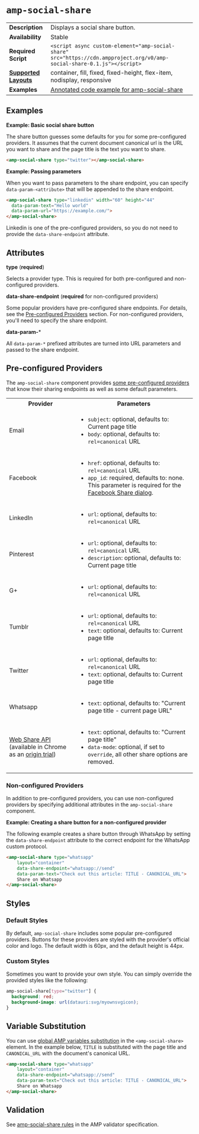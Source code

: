 <!---
Copyright 2016 The AMP HTML Authors. All Rights Reserved.

Licensed under the Apache License, Version 2.0 (the "License");
you may not use this file except in compliance with the License.
You may obtain a copy of the License at

      http://www.apache.org/licenses/LICENSE-2.0

Unless required by applicable law or agreed to in writing, software
distributed under the License is distributed on an "AS-IS" BASIS,
WITHOUT WARRANTIES OR CONDITIONS OF ANY KIND, either express or implied.
See the License for the specific language governing permissions and
limitations under the License.
-->

# <a name="amp-social-share"></a>`amp-social-share`

<table>
  <tr>
    <td class="col-fourty"><strong>Description</strong></td>
    <td>Displays a social share button.</td>
  </tr>
  <tr>
    <td class="col-fourty"><strong>Availability</strong></td>
    <td> Stable
    </td>
  </tr>
  <tr>
    <td class="col-fourty"><strong>Required Script</strong></td>
    <td>
      <div>
        <code>&lt;script async custom-element="amp-social-share" src="https://cdn.ampproject.org/v0/amp-social-share-0.1.js">&lt;/script></code>
      </div>
    </td>
  </tr>
  <tr>
    <td class="col-fourty"><strong><a href="https://www.ampproject.org/docs/guides/responsive/control_layout.html">Supported Layouts</a></strong></td>
    <td>container, fill, fixed, fixed-height, flex-item, nodisplay, responsive</td>
  </tr>
  <tr>
    <td class="col-fourty"><strong>Examples</strong></td>
    <td><a href="https://ampbyexample.com/components/amp-social-share/">Annotated code example for amp-social-share</a>
    </td>
  </tr>
</table>

## Examples

**Example: Basic social share button**

The share button guesses some defaults for you for some pre-configured providers. It assumes that the current document canonical url is the URL you want to share and the page title is the text you want to share.

```html
<amp-social-share type="twitter"></amp-social-share>
```

**Example: Passing parameters**

When you want to pass parameters to the share endpoint, you can specify `data-param-<attribute>` that will be appended to the share endpoint.
```html
<amp-social-share type="linkedin" width="60" height="44"
  data-param-text="Hello world"
  data-param-url="https://example.com/">
</amp-social-share>
```

Linkedin is one of the pre-configured providers, so you do not need to provide the `data-share-endpoint` attribute.

## Attributes

**type** (__required__)

Selects a provider type. This is required for both pre-configured and non-configured providers.

**data-share-endpoint** (__required__ for non-configured providers)

Some popular providers have pre-configured share endpoints. For details, see the [Pre-configured Providers](#pre-configured-providers) section.  For non-configured providers, you'll need to specify the share endpoint.

**data-param-***

All `data-param-*` prefixed attributes are turned into URL parameters and passed to the share endpoint.


## Pre-configured Providers
The `amp-social-share` component provides [some pre-configured providers](0.1/amp-social-share-config.js) that know their sharing endpoints as well as some default parameters.

<table>
  <tr>
    <th class="col-twenty">Provider</th>
    <th>Parameters</th>
  </tr>
  <tr>
    <td>Email</td>
    <td>
      <ul>
        <li><code>subject</code>: optional, defaults to: Current page title</li>
        <li><code>body</code>: optional, defaults to: <code>rel=canonical</code> URL</li></ul>
    </td>
  </tr>
  <tr>
    <td>Facebook</td>
    <td>
      <ul>
        <li><code>href</code>: optional, defaults to: <code>rel=canonical</code> URL</li>
        <li><code>app_id</code>: required, defaults to: none. This parameter is required for the <a href="https://developers.facebook.com/docs/sharing/reference/share-dialog">Facebook Share dialog</a>.</li></ul>
    </td>
  </tr>
  <tr>
    <td>LinkedIn</td>
    <td>
      <ul>
        <li><code>url</code>: optional, defaults to: <code>rel=canonical</code> URL</li>
      </ul>
    </td>
  </tr>
  </tr>
  <tr>
    <td>Pinterest</td>
    <td>
      <ul>
        <li><code>url</code>: optional, defaults to: <code>rel=canonical</code> URL</li>
        <li><code>description</code>: optional, defaults to: Current page title</li>
      </ul>
    </td>
  </tr>
  </tr>
  <tr>
    <td>G+</td>
    <td>
      <ul>
        <li><code>url</code>: optional, defaults to: <code>rel=canonical</code> URL</li>
      </ul>
    </td>
  </tr>
  <tr>
    <td>Tumblr</td>
    <td>
      <ul>
        <li><code>url</code>: optional, defaults to: <code>rel=canonical</code> URL</li>
        <li><code>text</code>: optional, defaults to: Current page title</li>
      </ul>
    </td>
  </tr>
  <tr>
    <td>Twitter</td>
    <td>
      <ul>
        <li><code>url</code>: optional, defaults to: <code>rel=canonical</code> URL</li>
        <li><code>text</code>: optional, defaults to: Current page title</li>
      </ul>
    </td>
  </tr>
  <tr>
    <td>Whatsapp</td>
    <td>
      <ul>
        <li><code>text</code>: optional, defaults to: "Current page title - current page URL"</li>
      </ul>
    </td>
  </tr>
  <tr>
    <td><a href="https://developers.google.com/web/updates/2016/10/navigator-share">Web Share API</a> (available in Chrome as an <a href="https://github.com/jpchase/OriginTrials/blob/gh-pages/developer-guide.md">origin trial</a>)</td>
    <td>
      <ul>
        <li><code>text</code>: optional, defaults to: "Current page title"</li>
        <li><code>data-mode</code>: optional, if set to <code>override</code>, all other share options are removed.</li>
      </ul>
    </td>
  </tr>
</table>


### Non-configured Providers

In addition to pre-configured providers, you can use non-configured providers by specifying additional attributes in the `amp-social-share` component.

**Example: Creating a share button for a non-configured provider**

The following example creates a share button through WhatsApp by setting the `data-share-endpoint` attribute to the correct endpoint for the WhatsApp custom protocol.

```html
<amp-social-share type="whatsapp"
    layout="container"
    data-share-endpoint="whatsapp://send"
    data-param-text="Check out this article: TITLE - CANONICAL_URL">
    Share on Whatsapp
</amp-social-share>
```

## Styles

### Default Styles

By default, `amp-social-share` includes some popular pre-configured providers. Buttons for these providers are styled with the provider's official color and logo. The default width is 60px, and the default height is 44px.

### Custom Styles

Sometimes you want to provide your own style. You can simply override the provided styles like the following:
```css
amp-social-share[type="twitter"] {
  background: red;
  background-image: url(datauri:svg/myownsvgicon);
}
```

## Variable Substitution
You can use [global AMP variables substitution](https://github.com/ampproject/amphtml/blob/master/spec/amp-var-substitutions.md) in the `<amp-social-share>` element. In the example below, `TITLE` is substituted with the page title and `CANONICAL_URL` with the document's canonical URL.

```html
<amp-social-share type="whatsapp"
    layout="container"
    data-share-endpoint="whatsapp://send"
    data-param-text="Check out this article: TITLE - CANONICAL_URL">
    Share on Whatsapp
</amp-social-share>
```


## Validation

See [amp-social-share rules](https://github.com/ampproject/amphtml/blob/master/extensions/amp-social-share/0.1/validator-amp-social-share.protoascii) in the AMP validator specification.
